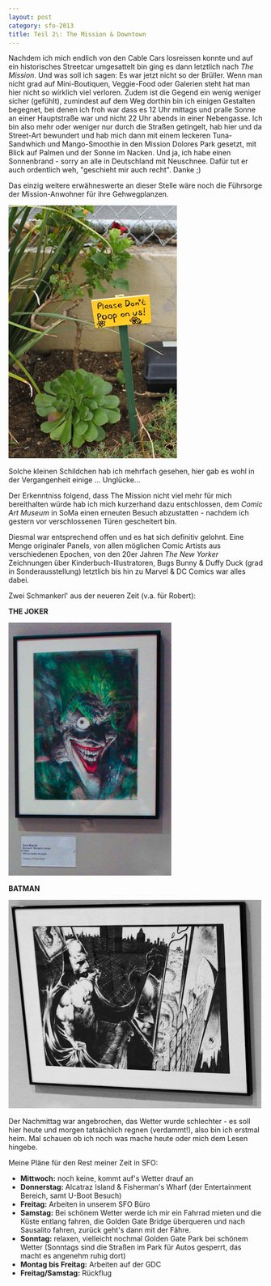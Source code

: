 ```yaml
---
layout: post
category: sfo-2013
title: Teil 2\: The Mission & Downtown
---
```


Nachdem ich mich endlich von den Cable Cars losreissen konnte und auf ein historisches Streetcar umgesattelt bin ging es dann letztlich nach *The Mission*. Und was soll ich sagen: Es war jetzt nicht so der Brüller. Wenn man nicht grad auf Mini-Boutiquen, Veggie-Food oder Galerien steht hat man hier nicht so wirklich viel verloren. Zudem ist die Gegend ein wenig weniger sicher (gefühlt), zumindest auf dem Weg dorthin bin ich einigen Gestalten begegnet, bei denen ich froh war dass es 12 Uhr mittags und pralle Sonne an einer Hauptstraße war und nicht 22 Uhr abends in einer Nebengasse. Ich bin also mehr oder weniger nur durch die Straßen getingelt, hab hier und da Street-Art bewundert und hab mich dann mit einem leckeren Tuna-Sandwhich und Mango-Smoothie in den Mission Dolores Park gesetzt, mit Blick auf Palmen und der Sonne im Nacken. Und ja, ich habe einen Sonnenbrand - sorry an alle in Deutschland mit Neuschnee. Dafür tut er auch ordentlich weh, "geschieht mir auch recht". Danke ;)

Das einzig weitere erwähneswerte an dieser Stelle wäre noch die Führsorge der Mission-Anwohner für ihre Gehwegplanzen.

![Pflanzen Warnung](/images-blog/sfo-2013/20130319_7.jpg)

Solche kleinen Schildchen hab ich mehrfach gesehen, hier gab es wohl in der Vergangenheit einige … Unglücke...

Der Erkenntniss folgend, dass The Mission nicht viel mehr für mich bereithalten würde hab ich mich kurzerhand dazu entschlossen, dem *Comic Art Museum* in SoMa einen erneuten Besuch abzustatten - nachdem ich gestern vor verschlossenen Türen gescheitert bin.

Diesmal war entsprechend offen und es hat sich definitiv gelohnt. Eine Menge originaler Panels, von allen möglichen Comic Artists aus verschiedenen Epochen, von den 20er Jahren *The New Yorker* Zeichnungen über Kinderbuch-Illustratoren, Bugs Bunny & Duffy Duck (grad in Sonderausstellung) letztlich bis hin zu Marvel & DC Comics war alles dabei. 

Zwei Schmankerl' aus der neueren Zeit (v.a. für Robert):

**THE JOKER**

![Comic Art Museum - Joker](/images-blog/sfo-2013/20130319_8.jpg)

**BATMAN**

![Comic Art Museum - Batman](/images-blog/sfo-2013/20130319_9.jpg)

Der Nachmittag war angebrochen, das Wetter wurde schlechter - es soll hier heute und morgen tatsächlich regnen (verdammt!), also bin ich erstmal heim. Mal schauen ob ich noch was mache heute oder mich dem Lesen hingebe.

Meine Pläne für den Rest meiner Zeit in SFO:

* **Mittwoch:** noch keine, kommt auf's Wetter drauf an
* **Donnerstag:** Alcatraz Island & Fisherman's Wharf (der Entertainment Bereich, samt U-Boot Besuch)
* **Freitag:** Arbeiten in unserem SFO Büro
* **Samstag:** Bei schönem Wetter werde ich mir ein Fahrrad mieten und die Küste entlang fahren, die Golden Gate Bridge überqueren und nach Sausalito fahren, zurück geht's dann mit der Fähre.
* **Sonntag:** relaxen, vielleicht nochmal Golden Gate Park bei schönem Wetter (Sonntags sind die Straßen im Park für Autos gesperrt, das macht es angenehm ruhig dort)
* **Montag bis Freitag:** Arbeiten auf der GDC
* **Freitag/Samstag:** Rückflug